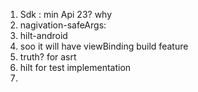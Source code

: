 


1. Sdk : min Api 23? why
2. nagivation-safeArgs:
3. hilt-android
4. soo it will have viewBinding build feature
5. truth? for asrt 
6. hilt for test implementation
7. 